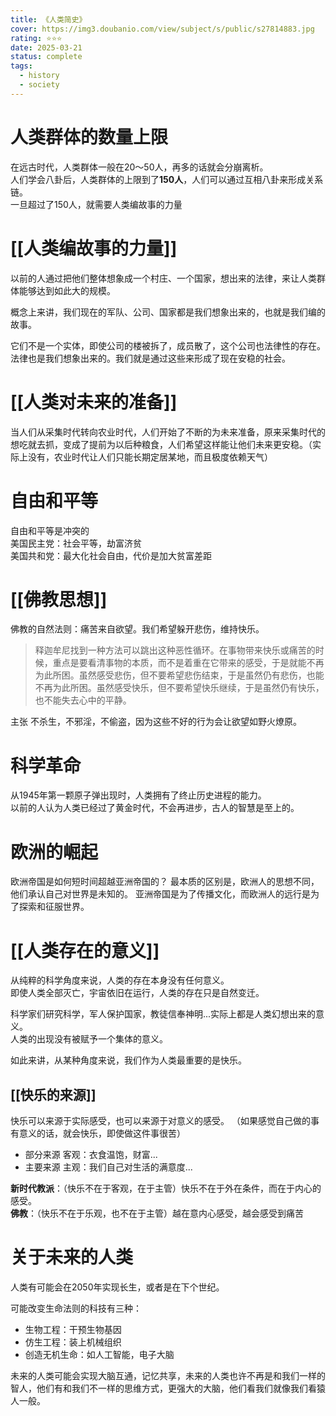 ```yaml
---
title: 《人类简史》
cover: https://img3.doubanio.com/view/subject/s/public/s27814883.jpg
rating: ⭐⭐⭐
date: 2025-03-21
status: complete
tags:
  - history
  - society
---
```

# 人类群体的数量上限
在远古时代，人类群体一般在20～50人，再多的话就会分崩离析。  
人们学会八卦后，人类群体的上限到了**150人**，人们可以通过互相八卦来形成关系链。  
一旦超过了150人，就需要人类编故事的力量

# [[人类编故事的力量]]
以前的人通过把他们整体想象成一个村庄、一个国家，想出来的法律，来让人类群体能够达到如此大的规模。

概念上来讲，我们现在的军队、公司、国家都是我们想象出来的，也就是我们编的故事。

它们不是一个实体，即使公司的楼被拆了，成员散了，这个公司也法律性的存在。法律也是我们想象出来的。我们就是通过这些来形成了现在安稳的社会。

# [[人类对未来的准备]]
当人们从采集时代转向农业时代，人们开始了不断的为未来准备，原来采集时代的想吃就去抓，变成了提前为以后种粮食，人们希望这样能让他们未来更安稳。（实际上没有，农业时代让人们只能长期定居某地，而且极度依赖天气）

# 自由和平等
自由和平等是冲突的  
美国民主党：社会平等，劫富济贫  
美国共和党：最大化社会自由，代价是加大贫富差距

# [[佛教思想]]
佛教的自然法则：痛苦来自欲望。我们希望躲开悲伤，维持快乐。

> 释迦牟尼找到一种方法可以跳出这种恶性循环。在事物带来快乐或痛苦的时候，重点是要看清事物的本质，而不是着重在它带来的感受，于是就能不再为此所困。虽然感受悲伤，但不要希望悲伤结束，于是虽然仍有悲伤，也能不再为此所困。虽然感受快乐，但不要希望快乐继续，于是虽然仍有快乐，也不能失去心中的平静。

主张 不杀生，不邪淫，不偷盗，因为这些不好的行为会让欲望如野火燎原。

# 科学革命
从1945年第一颗原子弹出现时，人类拥有了终止历史进程的能力。  
以前的人认为人类已经过了黄金时代，不会再进步，古人的智慧是至上的。

# 欧洲的崛起
欧洲帝国是如何短时间超越亚洲帝国的？
最本质的区别是，欧洲人的思想不同，他们承认自己对世界是未知的。
亚洲帝国是为了传播文化，而欧洲人的远行是为了探索和征服世界。

# [[人类存在的意义]]
从纯粹的科学角度来说，人类的存在本身没有任何意义。  
即使人类全部灭亡，宇宙依旧在运行，人类的存在只是自然变迁。

科学家们研究科学，军人保护国家，教徒信奉神明...实际上都是人类幻想出来的意义。  
人类的出现没有被赋予一个集体的意义。

如此来讲，从某种角度来说，我们作为人类最重要的是快乐。  

## [[快乐的来源]]
快乐可以来源于实际感受，也可以来源于对意义的感受。
（如果感觉自己做的事有意义的话，就会快乐，即使做这件事很苦）

- 部分来源 客观：衣食温饱，财富...
- 主要来源 主观：我们自己对生活的满意度...

**新时代教派**：（快乐不在于客观，在于主管）快乐不在于外在条件，而在于内心的感受。  
**佛教**：（快乐不在于乐观，也不在于主管）越在意内心感受，越会感受到痛苦

# 关于未来的人类

人类有可能会在2050年实现长生，或者是在下个世纪。

可能改变生命法则的科技有三种：

- 生物工程：干预生物基因
- 仿生工程：装上机械组织
- 创造无机生命：如人工智能，电子大脑

未来的人类可能会实现大脑互通，记忆共享，未来的人类也许不再是和我们一样的智人，他们有和我们不一样的思维方式，更强大的大脑，他们看我们就像我们看猿人一般。